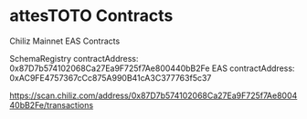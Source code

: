 # attesTOTO Contracts

Chiliz Mainnet EAS Contracts

SchemaRegistry contractAddress:  0x87D7b574102068Ca27Ea9F725f7Ae800440bB2Fe 
EAS contractAddress:  0xAC9FE4757367cCc875A990B41cA3C377763f5c37

https://scan.chiliz.com/address/0x87D7b574102068Ca27Ea9F725f7Ae800440bB2Fe/transactions